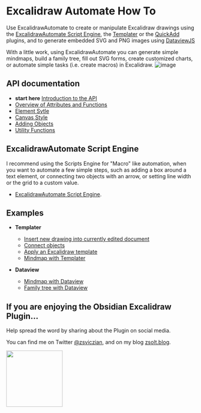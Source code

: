 # Excalidraw Automate How To

Use ExcalidrawAutomate to create or manipulate Excalidraw drawings using the [ExcalidrawAutomate Script Engine](ExcalidrawScriptsEngine.md), the [Templater](https://silentvoid13.github.io/Templater/docs/) or the [QuickAdd](https://github.com/chhoumann/quickadd) plugins, and to generate embedded SVG and PNG images using [DataviewJS](https://blacksmithgu.github.io/obsidian-dataview/docs/api/intro/)

With a little work, using ExcalidrawAutomate you can generate simple mindmaps, build a family tree, fill out SVG forms, create customized charts, or automate simple tasks (i.e. create macros) in Excalidraw.
![image](https://user-images.githubusercontent.com/14358394/117549619-bae41180-b03b-11eb-968d-c909e79a7524.png)

## API documentation
- **start here** [Introduction to the API](API/introduction.md)
- [Overview of Attributes and Functions](API/attributes_functions_overview.md)
- [Element Sytle](API/element_style.md)
- [Canvas Style](API/canvas_style.md)
- [Adding Objects](API/objects.md)
- [Utility Functions](API/utility.md)

## ExcalidrawAutomate Script Engine
I recommend using the Scripts Engine for "Macro" like automation, when you want to automate a few simple steps, such as adding a box around a text element, or connecting two objects with an arrow, or setting line width or the grid to a custom value.  
- [ExcalidrawAutomate Script Engine](ExcalidrawScriptsEngine.md).

## Examples
- **Templater** 
  - [Insert new drawing into currently edited document](Examples/insert_new_drawing.md)
  - [Connect objects](Examples/connect_objects.md)
  - [Apply an Excalidraw template](Examples/apply_template.md)
  - [Mindmap with Templater](Examples/templater_mindmap.md)

- **Dataview** 
  - [Mindmap with Dataview](Examples/dataviewjs_mindmap.md)
  - [Family tree with Dataview](Examples/dataviewjs_familytree.md)

## If you are enjoying the Obsidian Excalidraw Plugin...
Help spread the word by sharing about the Plugin on social media.

You can find me on Twitter [@zsviczian](https://twitter.com/zsviczian), and on my blog [zsolt.blog](https://zsolt.blog).

[<img style="float:left" src="https://user-images.githubusercontent.com/14358394/115450238-f39e8100-a21b-11eb-89d0-fa4b82cdbce8.png" width="150">](https://ko-fi.com/zsolt)


